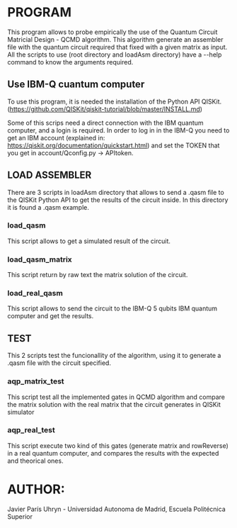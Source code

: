 
# PROGRAM
This program allows to probe empirically the use of the Quantum Circuit Matricial Design - QCMD algorithm.
This algorithm generate an assembler file with the quantum circuit required that fixed with a given matrix as input.
All the scripts to use (root directory and loadAsm directory) have a --help command to know the arguments required.

## Use IBM-Q cuantum computer
To use this program, it is needed the installation of the Python API QISKit. (https://github.com/QISKit/qiskit-tutorial/blob/master/INSTALL.md)

Some of this scrips need a direct connection with the IBM quantum computer, and a login is required.
In order to log in in the IBM-Q you need to get an IBM account (explained in: https://qiskit.org/documentation/quickstart.html) and set the TOKEN that you get in account/Qconfig.py -> APItoken.

## LOAD ASSEMBLER
There are 3 scripts in loadAsm directory that allows to send a .qasm file to the QISKit Python API to get the results of the circuit inside.
In this directory it is found a .qasm example.

### load_qasm
This script allows to get a simulated result of the circuit.

### load_qasm_matrix
This script return by raw text the matrix solution of the circuit.

### load_real_qasm
This script allows to send the circuit to the IBM-Q 5 qubits IBM quantum computer and get the results.

## TEST
This 2 scripts test the funcionallity of the algorithm, using it to generate a .qasm file with the circuit specified.

### aqp_matrix_test
This script test all the implemented gates in QCMD algorithm and compare the matrix solution with the real matrix that the circuit generates in QISKit simulator

### aqp_real_test
This script execute two kind of this gates (generate matrix and rowReverse) in a real quantum computer, and compares the results with the expected and theorical ones.


# AUTHOR: 
Javier París Uhryn - 
Universidad Autonoma de Madrid, Escuela Politécnica Superior